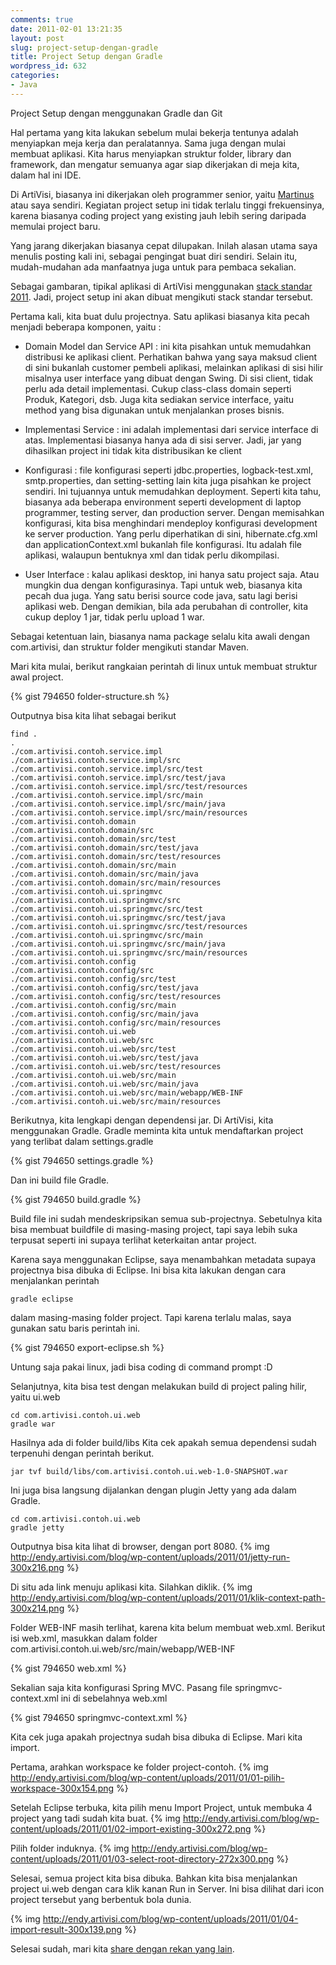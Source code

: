 ```yaml
---
comments: true
date: 2011-02-01 13:21:35
layout: post
slug: project-setup-dengan-gradle
title: Project Setup dengan Gradle
wordpress_id: 632
categories:
- Java
---
```


Project Setup dengan menggunakan Gradle dan Git

Hal pertama yang kita lakukan sebelum mulai bekerja tentunya adalah menyiapkan meja kerja dan peralatannya. Sama juga dengan mulai membuat aplikasi. Kita harus menyiapkan struktur folder, library dan framework, dan mengatur semuanya agar siap dikerjakan di meja kita, dalam hal ini IDE. 

Di ArtiVisi, biasanya ini dikerjakan oleh programmer senior, yaitu [Martinus](http://martinusadyh.web.id/) atau saya sendiri. Kegiatan project setup ini tidak terlalu tinggi frekuensinya, karena biasanya coding project yang existing jauh lebih sering daripada memulai project baru. 

Yang jarang dikerjakan biasanya cepat dilupakan. Inilah alasan utama saya menulis posting kali ini, sebagai pengingat buat diri sendiri. Selain itu, mudah-mudahan ada manfaatnya juga untuk para pembaca sekalian. 

Sebagai gambaran, tipikal aplikasi di ArtiVisi menggunakan [stack standar 2011](http://endy.artivisi.com/blog/java/development-stack-2011/). Jadi, project setup ini akan dibuat mengikuti stack standar tersebut. 



Pertama kali, kita buat dulu projectnya. Satu aplikasi biasanya kita pecah menjadi beberapa komponen, yaitu : 





  * Domain Model dan Service API : ini kita pisahkan untuk memudahkan distribusi ke aplikasi client. Perhatikan bahwa yang saya maksud client di sini bukanlah customer pembeli aplikasi, melainkan aplikasi di sisi hilir misalnya user interface yang dibuat dengan Swing. Di sisi client, tidak perlu ada detail implementasi. Cukup class-class domain seperti Produk, Kategori, dsb. Juga kita sediakan service interface, yaitu method yang bisa digunakan untuk menjalankan proses bisnis.


  * Implementasi Service : ini adalah implementasi dari service interface di atas. Implementasi biasanya hanya ada di sisi server. Jadi, jar yang dihasilkan project ini tidak kita distribusikan ke client


  * Konfigurasi : file konfigurasi seperti jdbc.properties, logback-test.xml, smtp.properties, dan setting-setting lain kita juga pisahkan ke project sendiri. Ini tujuannya untuk memudahkan deployment. Seperti kita tahu, biasanya ada beberapa environment seperti development di laptop programmer, testing server, dan production server. Dengan memisahkan konfigurasi, kita bisa menghindari mendeploy konfigurasi development ke server production. Yang perlu diperhatikan di sini, hibernate.cfg.xml dan applicationContext.xml bukanlah file konfigurasi. Itu adalah file aplikasi, walaupun bentuknya xml dan tidak perlu dikompilasi.


  * User Interface : kalau aplikasi desktop, ini hanya satu project saja. Atau mungkin dua dengan konfigurasinya. Tapi untuk web, biasanya kita pecah dua juga. Yang satu berisi source code java, satu lagi berisi aplikasi web. Dengan demikian, bila ada perubahan di controller, kita cukup deploy 1 jar, tidak perlu upload 1 war.



Sebagai ketentuan lain, biasanya nama package selalu kita awali dengan com.artivisi, dan struktur folder mengikuti standar Maven. 

Mari kita mulai, berikut rangkaian perintah di linux untuk membuat struktur awal project. 

{% gist 794650 folder-structure.sh %}

Outputnya bisa kita lihat sebagai berikut 


    
    
    find . 
    .
    ./com.artivisi.contoh.service.impl
    ./com.artivisi.contoh.service.impl/src
    ./com.artivisi.contoh.service.impl/src/test
    ./com.artivisi.contoh.service.impl/src/test/java
    ./com.artivisi.contoh.service.impl/src/test/resources
    ./com.artivisi.contoh.service.impl/src/main
    ./com.artivisi.contoh.service.impl/src/main/java
    ./com.artivisi.contoh.service.impl/src/main/resources
    ./com.artivisi.contoh.domain
    ./com.artivisi.contoh.domain/src
    ./com.artivisi.contoh.domain/src/test
    ./com.artivisi.contoh.domain/src/test/java
    ./com.artivisi.contoh.domain/src/test/resources
    ./com.artivisi.contoh.domain/src/main
    ./com.artivisi.contoh.domain/src/main/java
    ./com.artivisi.contoh.domain/src/main/resources
    ./com.artivisi.contoh.ui.springmvc
    ./com.artivisi.contoh.ui.springmvc/src
    ./com.artivisi.contoh.ui.springmvc/src/test
    ./com.artivisi.contoh.ui.springmvc/src/test/java
    ./com.artivisi.contoh.ui.springmvc/src/test/resources
    ./com.artivisi.contoh.ui.springmvc/src/main
    ./com.artivisi.contoh.ui.springmvc/src/main/java
    ./com.artivisi.contoh.ui.springmvc/src/main/resources
    ./com.artivisi.contoh.config
    ./com.artivisi.contoh.config/src
    ./com.artivisi.contoh.config/src/test
    ./com.artivisi.contoh.config/src/test/java
    ./com.artivisi.contoh.config/src/test/resources
    ./com.artivisi.contoh.config/src/main
    ./com.artivisi.contoh.config/src/main/java
    ./com.artivisi.contoh.config/src/main/resources
    ./com.artivisi.contoh.ui.web
    ./com.artivisi.contoh.ui.web/src
    ./com.artivisi.contoh.ui.web/src/test
    ./com.artivisi.contoh.ui.web/src/test/java
    ./com.artivisi.contoh.ui.web/src/test/resources
    ./com.artivisi.contoh.ui.web/src/main
    ./com.artivisi.contoh.ui.web/src/main/java
    ./com.artivisi.contoh.ui.web/src/main/webapp/WEB-INF
    ./com.artivisi.contoh.ui.web/src/main/resources
    



Berikutnya, kita lengkapi dengan dependensi jar. Di ArtiVisi, kita menggunakan Gradle. 
Gradle meminta kita untuk mendaftarkan project yang terlibat dalam settings.gradle

{% gist 794650 settings.gradle %}

Dan ini build file Gradle.

{% gist 794650 build.gradle %}

Build file ini sudah mendeskripsikan semua sub-projectnya. Sebetulnya kita bisa membuat buildfile di masing-masing project, tapi saya lebih suka terpusat seperti ini supaya terlihat keterkaitan antar project. 

Karena saya menggunakan Eclipse, saya menambahkan metadata supaya projectnya bisa dibuka di Eclipse. Ini bisa kita lakukan dengan cara menjalankan perintah 


    
    
    gradle eclipse
    



dalam masing-masing folder project. Tapi karena terlalu malas, saya gunakan satu baris perintah ini. 

{% gist 794650 export-eclipse.sh %} 

Untung saja pakai linux, jadi bisa coding di command prompt :D 

Selanjutnya, kita bisa test dengan melakukan build di project paling hilir, yaitu ui.web


    
    
    cd com.artivisi.contoh.ui.web
    gradle war
    



Hasilnya ada di folder build/libs
Kita cek apakah semua dependensi sudah terpenuhi dengan perintah berikut. 


    
    
    jar tvf build/libs/com.artivisi.contoh.ui.web-1.0-SNAPSHOT.war
    



Ini juga bisa langsung dijalankan dengan plugin Jetty yang ada dalam Gradle. 


    
    
    cd com.artivisi.contoh.ui.web
    gradle jetty
    



Outputnya bisa kita lihat di browser, dengan port 8080. 
{% img http://endy.artivisi.com/blog/wp-content/uploads/2011/01/jetty-run-300x216.png  %}

Di situ ada link menuju aplikasi kita. Silahkan diklik. 
{% img http://endy.artivisi.com/blog/wp-content/uploads/2011/01/klik-context-path-300x214.png  %}

Folder WEB-INF masih terlihat, karena kita belum membuat web.xml. Berikut isi web.xml, masukkan dalam folder com.artivisi.contoh.ui.web/src/main/webapp/WEB-INF

{% gist 794650 web.xml %}

Sekalian saja kita konfigurasi Spring MVC. Pasang file springmvc-context.xml ini di sebelahnya web.xml

{% gist 794650 springmvc-context.xml %}

Kita cek juga apakah projectnya sudah bisa dibuka di Eclipse. Mari kita import. 

Pertama, arahkan workspace ke folder project-contoh. 
{% img http://endy.artivisi.com/blog/wp-content/uploads/2011/01/01-pilih-workspace-300x154.png  %}

Setelah Eclipse terbuka, kita pilih menu Import Project, untuk membuka 4 project yang tadi sudah kita buat. 
{% img http://endy.artivisi.com/blog/wp-content/uploads/2011/01/02-import-existing-300x272.png  %}

Pilih folder induknya. 
{% img http://endy.artivisi.com/blog/wp-content/uploads/2011/01/03-select-root-directory-272x300.png  %}

Selesai, semua project kita bisa dibuka. Bahkan kita bisa menjalankan project ui.web dengan cara klik kanan Run in Server. Ini bisa dilihat dari icon project tersebut yang berbentuk bola dunia. 

{% img http://endy.artivisi.com/blog/wp-content/uploads/2011/01/04-import-result-300x139.png  %}

Selesai sudah, mari kita [share dengan rekan yang lain](http://endy.artivisi.com/blog/aplikasi/sharing-repository-git/). 

